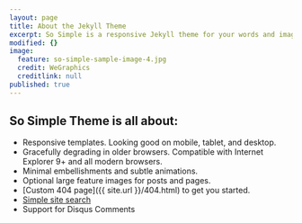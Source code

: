 ```yaml
---
layout: page
title: About the Jekyll Theme
excerpt: So Simple is a responsive Jekyll theme for your words and images.
modified: {}
image:
  feature: so-simple-sample-image-4.jpg
  credit: WeGraphics
  creditlink: null
published: true
---
```



## So Simple Theme is all about:

* Responsive templates. Looking good on mobile, tablet, and desktop.
* Gracefully degrading in older browsers. Compatible with Internet Explorer 9+ and all modern browsers.
* Minimal embellishments and subtle animations.
* Optional large feature images for posts and pages.
* [Custom 404 page]({{ site.url }}/404.html) to get you started.
* [Simple site search](https://github.com/christian-fei/Simple-Jekyll-Search)
* Support for Disqus Comments
